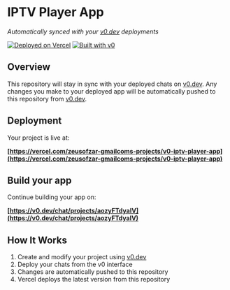 # IPTV Player App

*Automatically synced with your [v0.dev](https://v0.dev) deployments*

[![Deployed on Vercel](https://img.shields.io/badge/Deployed%20on-Vercel-black?style=for-the-badge&logo=vercel)](https://vercel.com/zeusofzar-gmailcoms-projects/v0-iptv-player-app)
[![Built with v0](https://img.shields.io/badge/Built%20with-v0.dev-black?style=for-the-badge)](https://v0.dev/chat/projects/aozyFTdyaIV)

## Overview

This repository will stay in sync with your deployed chats on [v0.dev](https://v0.dev).
Any changes you make to your deployed app will be automatically pushed to this repository from [v0.dev](https://v0.dev).

## Deployment

Your project is live at:

**[https://vercel.com/zeusofzar-gmailcoms-projects/v0-iptv-player-app](https://vercel.com/zeusofzar-gmailcoms-projects/v0-iptv-player-app)**

## Build your app

Continue building your app on:

**[https://v0.dev/chat/projects/aozyFTdyaIV](https://v0.dev/chat/projects/aozyFTdyaIV)**

## How It Works

1. Create and modify your project using [v0.dev](https://v0.dev)
2. Deploy your chats from the v0 interface
3. Changes are automatically pushed to this repository
4. Vercel deploys the latest version from this repository
